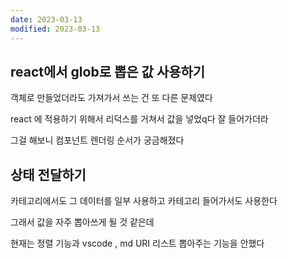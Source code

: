 ```yaml
---
date: 2023-03-13
modified: 2023-03-13
---
```


## react에서 glob로 뽑은 값 사용하기

객체로 만들었더라도 가져가서 쓰는 건 또 다른 문제였다

react 에 적용하기 위해서 리덕스를 거쳐서 값을 넣었q다
잘 들어가더라

그걸 해보니 컴포넌트 렌더링 순서가 궁금해졌다

## 상태 전달하기

카테고리에서도 그 데이터를 일부 사용하고
카테고리 들어가서도 사용한다

그래서 값을 자주 뽑아쓰게 될 것 같은데

현재는 정렬 기능과
vscode , md URI 리스트 뽑아주는 기능을 안했다
